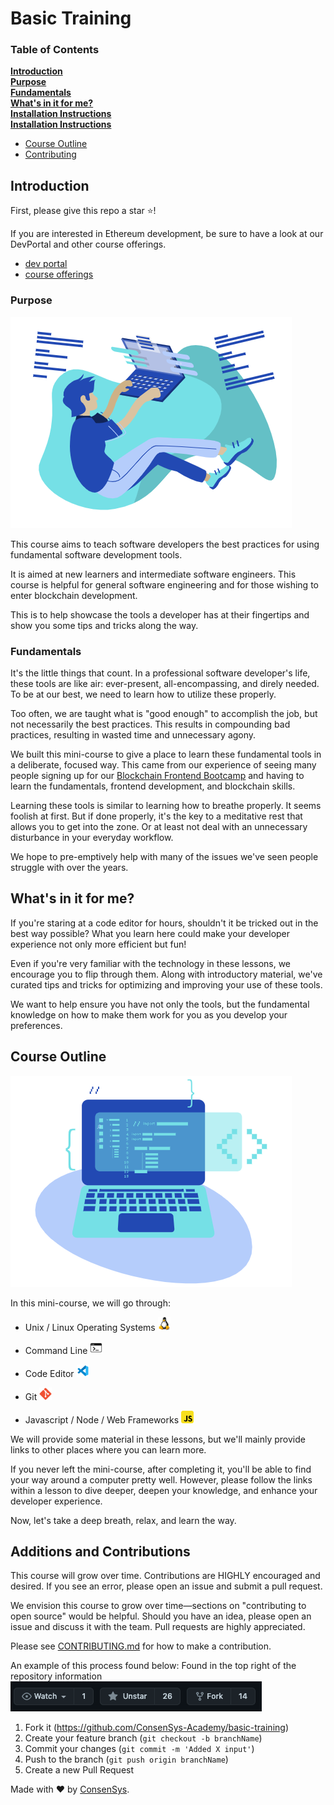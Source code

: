 # Basic Training

### Table of Contents

**[Introduction](#Introduction)**<br>
**[Purpose](#Purpose)**<br>
**[Fundamentals](#Fundamentals)**<br>
**[What's in it for me?](#What's-in-it-for-me?)**<br>
**[Installation Instructions](#Introduction)**<br>
**[Installation Instructions](#Introduction)**<br>

- [Course Outline](##Course-Outline)
- [Contributing](##Additions-and-Contributions)

## Introduction

First, please give this repo a star ⭐️!

If you are interested in Ethereum development, be sure to have a look at our DevPortal and other course offerings.

- [dev portal](https://consensys.net/developers/)
- [course offerings](https://consensys.net/academy/)

### Purpose

![code img](./img/readme/codeImg.png)

This course aims to teach software developers the best practices for using fundamental software development tools.

It is aimed at new learners and intermediate software engineers. This course is helpful for general software engineering and for those wishing to enter blockchain development.

This is to help showcase the tools a developer has at their fingertips and show you some tips and tricks along the way.

### Fundamentals

It's the little things that count. In a professional software developer's life, these tools are like air: ever-present, all-encompassing, and direly needed. To be at our best, we need to learn how to utilize these properly.

Too often, we are taught what is "good enough" to accomplish the job, but not necessarily the best practices. This results in compounding bad practices, resulting in wasted time and unnecessary agony.

We built this mini-course to give a place to learn these fundamental tools in a deliberate, focused way. This came from our experience of seeing many people signing up for our [Blockchain Frontend Bootcamp](https://consensys.net/academy/bootcamp/) and having to learn the fundamentals, frontend development, and blockchain skills.

Learning these tools is similar to learning how to breathe properly. It seems foolish at first. But if done properly, it's the key to a meditative rest that allows you to get into the zone. Or at least not deal with an unnecessary disturbance in your everyday workflow.

We hope to pre-emptively help with many of the issues we've seen people struggle with over the years.

## What's in it for me?

If you're staring at a code editor for hours, shouldn't it be tricked out in the best way possible? What you learn here could make your developer experience not only more efficient but fun!

Even if you're very familiar with the technology in these lessons, we encourage you to flip through them. Along with introductory material, we've curated tips and tricks for optimizing and improving your use of these tools.

We want to help ensure you have not only the tools, but the fundamental knowledge on how to make them work for you as you develop your preferences.

## Course Outline

![code img](./img/readme/laptop.png)

In this mini-course, we will go through:

- Unix / Linux Operating Systems <img src = "img/readme/linux.png" width="20">

- Command Line <img src = "img/readme/cl.png" width="20">
- Code Editor <img src = "img/readme/vsCode.png" width="20">
- Git <img src = "img/readme/git.png" width="20">
- Javascript / Node / Web Frameworks <img src = "img/readme/js.png" width="20">

We will provide some material in these lessons, but we'll mainly provide links to other places where you can learn more.

If you never left the mini-course, after completing it, you'll be able to find your way around a computer pretty well. However, please follow the links within a lesson to dive deeper, deepen your knowledge, and enhance your developer experience.

Now, let's take a deep breath, relax, and learn the way.

## Additions and Contributions

This course will grow over time. Contributions are HIGHLY encouraged and desired. If you see an error, please open an issue and submit a pull request.

We envision this course to grow over time—sections on "contributing to open source" would be helpful. Should you have an idea, please open an issue and discuss it with the team. Pull requests are highly appreciated.

Please see [CONTRIBUTING.md](./CONTRIBUTING.md) for how to make a contribution.

An example of this process found below:
Found in the top right of the repository information ![fork location](./img/readme/fork.png)

1. Fork it (<https://github.com/ConsenSys-Academy/basic-training>)
2. Create your feature branch (`git checkout -b branchName`)
3. Commit your changes (`git commit -m 'Added X input'`)
4. Push to the branch (`git push origin branchName`)
5. Create a new Pull Request

Made with ♥️ by [ConsenSys](https://consensys.net/).
